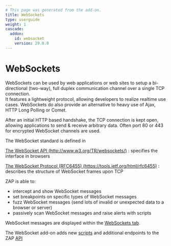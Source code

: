 ```yaml
---
# This page was generated from the add-on.
title: WebSockets
type: userguide
weight: 1
cascade:
  addon:
    id: websocket
    version: 29.0.0
---
```


# WebSockets

WebSockets can be used by web applications or web sites to setup a
bi-directional (two-way), full duplex communication channel over a
single TCP connection.  
It features a lightweight protocol, allowing developers to realize
realtime use cases. WebSockets do also provide an alternative to
heavy use of Ajax, HTTP Long Polling or Comet.  

After an initial HTTP based handshake, the TCP connection is kept open,
allowing applications to send \& receive arbitrary data. Often port
80 or 443 for encrypted WebSocket channels are used.

The WebSocket standard is defined in

[The WebSocket API (http://www.w3.org/TR/websockets/)](http://www.w3.org/TR/websockets/)
:   specifies the interface in browsers

[The WebSocket Protocol (RFC6455) (https://tools.ietf.org/html/rfc6455)](https://tools.ietf.org/html/rfc6455)
:   describes the structure of WebSocket frames upon TCP

ZAP is able to:

* intercept and show WebSocket messages
* set breakpoints on specific types of WebSocket messages
* fuzz WebSocket messages (send lots of invalid or unexpected data to a browser or server)
* passively scan WebSocket messages and raise alerts with scripts

WebSocket messages are displayed within the [WebSockets tab](/docs/desktop/addons/websockets/tab/).  

The WebSocket add-on adds new [scripts](/docs/desktop/addons/websockets/script/) and additional endpoints to the ZAP [API](/docs/desktop/addons/websockets/api/)
